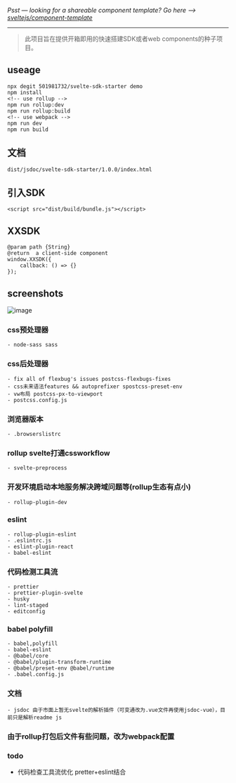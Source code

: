 *Psst — looking for a shareable component template? Go here --> [sveltejs/component-template](https://github.com/sveltejs/component-template)*

---

> 此项目旨在提供开箱即用的快速搭建SDK或者web components的种子项目。

## useage

```
npx degit 501981732/svelte-sdk-starter demo
npm install 
<!-- use rollup -->
npm run rollup:dev 
npm run rollup:build
<!-- use webpack -->
npm run dev
npm run build
```

## 文档

```
dist/jsdoc/svelte-sdk-starter/1.0.0/index.html

```
## 引入SDK
```
<script src="dist/build/bundle.js"></script>
```

## XXSDK

```
@param path {String} 
@return  a client-side component
window.XXSDK({
    callback: () => {}
});

```

## screenshots

![image](https://pic1.58cdn.com.cn/nowater/cxnomark/n_v2e9b739b0fa1e41cba0b3bccb8e01a282.gif)

### css预处理器
  
    - node-sass sass
  
### css后处理器
  
    - fix all of flexbug's issues postcss-flexbugs-fixes
    - css未来语法features && autoprefixer spostcss-preset-env 
    - vw布局 postcss-px-to-viewport
    - postcss.config.js
  
### 浏览器版本
  
    - .browserslistrc
  
### rollup svelte打通cssworkflow
  
    - svelte-preprocess
### 开发环境启动本地服务解决跨域问题等(rollup生态有点小)
  
    - rollup-plugin-dev
### eslint 
  
    - rollup-plugin-eslint 
    - .eslintrc.js
    - eslint-plugin-react
    - babel-eslint
  

  
### 代码检测工具流
  
    - prettier 
    - prettier-plugin-svelte 
    - husky
    - lint-staged
    - editconfig
  
### babel polyfill

    - babel,polyfill 
    - babel-eslint      
    - @babel/core 
    - @babel/plugin-transform-runtime 
    - @babel/preset-env @babel/runtime 
    - .babel.config.js

### 文档

    - jsdoc 由于市面上暂无svelte的解析插件（可变通改为.vue文件再使用jsdoc-vue），目前只是解析readme js

### 由于rollup打包后文件有些问题，改为webpack配置

### todo
- 代码检查工具流优化 pretter+eslint结合
